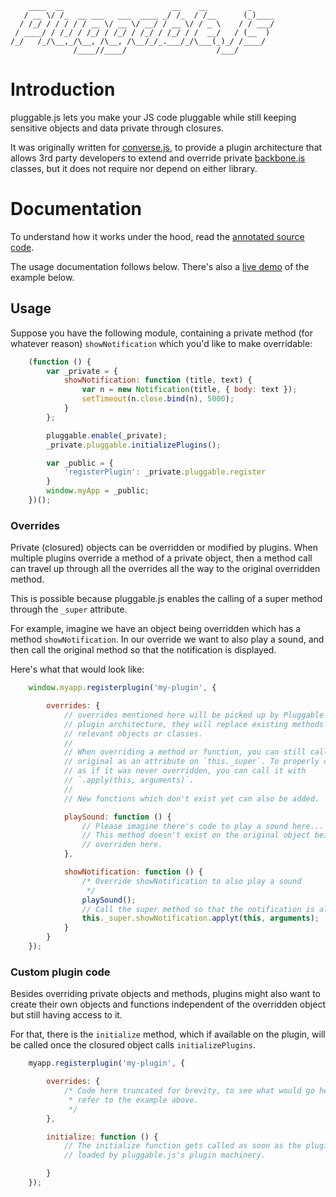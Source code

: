         ____  __                        __    __         _
       / __ \/ /_  __ ___   ___  ____ _/ /_  / /__      (_)____
      / /_/ / / / / / __ \/ __ \/ __/ / __ \/ / _ \    / / ___/
     / ____/ / /_/ / /_/ / /_/ / /_/ / /_/ / /  __/   / (__  )
    /_/   /_/\__,_/\__, /\__, /\__/_/_.___/_/\___(_)_/ /____/
                  /____//____/                    /___/ 

# Introduction

pluggable.js lets you make your JS code pluggable while still
keeping sensitive objects and data private through closures.

It was originally written for [converse.js](https://conversejs.org), to provide
a plugin architecture that allows 3rd party developers to extend and override
private [backbone.js](http://backbonejs.org) classes, but it does not require
nor depend on either library.

# Documentation

To understand how it works under the hood, read the [annotated source code](
https://jcbrand.github.io/pluggable.js/docs/pluggable.html).

The usage documentation follows below. There's also a [live demo](https://jcbrand.github.io/pluggable.js/examples/)
of the example below.

## Usage

Suppose you have the following module, containing a private method (for
whatever reason) `showNotification` which you'd like to make overridable:

``` Javascript
    (function () {
        var _private = {
            showNotification: function (title, text) {
                var n = new Notification(title, { body: text });
                setTimeout(n.close.bind(n), 5000);
            }
        };

        pluggable.enable(_private);
        _private.pluggable.initializePlugins();

        var _public = {
            'registerPlugin': _private.pluggable.register
        }
        window.myApp = _public;
    })();
```

### Overrides

Private (closured) objects can be overridden or modified by plugins. When multiple
plugins override a method of a private object, then a method call can travel up
through all the overrides all the way to the original overridden method.

This is possible because pluggable.js enables the calling of a super method
through the `_super` attribute.

For example, imagine we have an object being overridden which has a method
`showNotification`. In our override we want to also play a sound, and then call
the original method so that the notification is displayed.

Here's what that would look like:

``` Javascript
    window.myapp.registerplugin('my-plugin', {

        overrides: {
            // overrides mentioned here will be picked up by Pluggable's
            // plugin architecture, they will replace existing methods on the
            // relevant objects or classes.
            // 
            // When overriding a method or function, you can still call the
            // original as an attribute on `this._super`. To properly call it
            // as if it was never overridden, you can call it with
            // `.apply(this, arguments)`.
            //
            // New functions which don't exist yet can also be added.

            playSound: function () {
                // Please imagine there's code to play a sound here...
                // This method doesn't exist on the original object being
                // overriden here.
            },

            showNotification: function () {
                /* Override showNotification to also play a sound
                 */
                playSound();
                // Call the super method so that the notification is also shown.
                this._super.showNotification.applyt(this, arguments);
            }
        }
    });
```

### Custom plugin code

Besides overriding private objects and methods, plugins might also want to
create their own objects and functions independent of the overridden object but
still having access to it.

For that, there is the `initialize` method, which if available on the plugin,
will be called once the closured object calls `initializePlugins`.

``` Javascript
    myapp.registerplugin('my-plugin', {

        overrides: {
            /* Code here truncated for brevity, to see what would go here,
             * refer to the example above.
             */
        },

        initialize: function () {
            // The initialize function gets called as soon as the plugin is
            // loaded by pluggable.js's plugin machinery.

        }
    });
```

